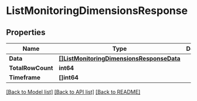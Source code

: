 # ListMonitoringDimensionsResponse

## Properties
Name | Type | Description | Notes
------------ | ------------- | ------------- | -------------
**Data** | [**[]ListMonitoringDimensionsResponseData**](ListMonitoringDimensionsResponse_data.md) |  | [optional] 
**TotalRowCount** | **int64** |  | [optional] 
**Timeframe** | **[]int64** |  | [optional] 

[[Back to Model list]](../README.md#documentation-for-models) [[Back to API list]](../README.md#documentation-for-api-endpoints) [[Back to README]](../README.md)


